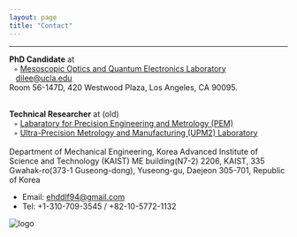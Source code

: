 ```yaml
---
layout: page
title: "Contact"
---
```


<hr/>

**PhD Candidate** at <br/>
&nbsp;&nbsp;◦ [Mesoscopic Optics and Quantum Electronics Laboratory](http://oqe.ee.ucla.edu/) <br/>
&nbsp;&nbsp; dilee@ucla.edu <br/>
Room 56-147D, 420 Westwood Plaza, Los Angeles, CA 90095. <br/><br/> 

**Technical Researcher** at (old) <br/> 
&nbsp;&nbsp;◦ [Labaratory for Precision Engineering and Metrology (PEM)](https://pem.kaist.ac.kr/) <br/>
&nbsp;&nbsp;◦ [Ultra-Precision Metrology and Manufacturing (UPM2) Laboratory](https://upm2.kaist.ac.kr/) <br/><br/>
Department of Mechanical Engineering, Korea Advanced Institute of Science and Technology (KAIST)
ME building(N7-2) 2206, KAIST, 335 Gwahak-ro(373-1 Guseong-dong), Yuseong-gu, Daejeon 305-701, Republic of Korea

* Email: ehddlf94@gmail.com
* Tel: +1-310-709-3545 / +82-10-5772-1132

![logo](https://ldongil.github.io/assets/logos.png)
